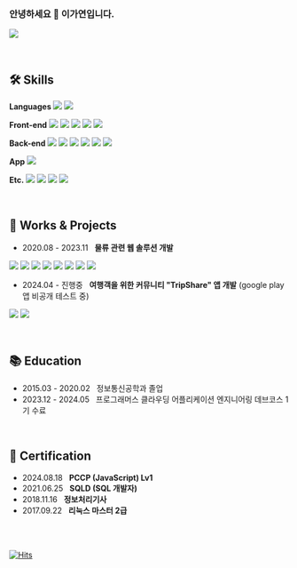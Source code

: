 <!-- ![header](https://capsule-render.vercel.app/api?type=waving&color=c7ecee&height=300&section=header&text=gayeon's%20github&fontSize=90&fontColor=ffffff&animation=twinkling) -->
<div>


###  안녕하세요 👋 이가연입니다. 
<a href="mailto:gayeon4041@gmail.com" target="_blank"><img src="https://img.shields.io/badge/gayeon4041@gmail.com-d14836?style=flat-square&logo=Gmail&logoColor=white&link=mailto:gayeon4041@gmail.com"/></a>

<br>

## 🛠️ Skills


<p>
 <b>Languages</b>
  <img src="https://img.shields.io/badge/-JavaScript-F7DF1E?style=flat&logo=JavaScript&logoColor=white"/>
  <img src="https://img.shields.io/badge/-TypeScript-3178C6?style=flat&logo=TypeScript&logoColor=white"/>
</p>

<p>
 <b>Front-end</b>
 <img src="https://img.shields.io/badge/-HTML-E34F26?style=flat&logo=HTML5&logoColor=white"/>
 <img src="https://img.shields.io/badge/-CSS-1572B6?style=flat&logo=CSS3&logoColor=white"/>
 <img src="https://img.shields.io/badge/-Lit-324FFF?style=flat&logo=Lit&logoColor=white"/> 
 <img src="https://img.shields.io/badge/-React-61DAFB?style=flat&logo=React&logoColor=white"/>
 <img src="https://img.shields.io/badge/-Redux-764ABC?style=flat&logo=Redux&logoColor=white"/>
</p>

<p>
 <b>Back-end</b>
 <img src="https://img.shields.io/badge/-node.js-5FA04E?style=flat&logo=nodedotjs&logoColor=white"/>
 <img src="https://img.shields.io/badge/-GraphQL-E10098?style=flat&logo=GraphQL&logoColor=white"/>
 <img src="https://img.shields.io/badge/-TypeORM-FE0803?style=flat&logo=TypeORM&logoColor=white"/>
 <img src="https://img.shields.io/badge/-postgresql-4169E1?style=flat&logo=postgresql&logoColor=white"/>
 <img src="https://img.shields.io/badge/-Firebase-DD2C00?style=flat&logo=Firebase&logoColor=white"/>
 <img src="https://img.shields.io/badge/-Supabase-3FCF8E?style=flat&logo=Supabase&logoColor=white"/>
</p>

 <p>
  <b>App</b>
  <img src="https://img.shields.io/badge/-ReactNative-61DAFB?style=flat&logo=React&logoColor=white"/>
 </p>

 <p>
  <b>Etc.</b>
  <img src="https://img.shields.io/badge/-Figma-F24E1E?style=flat&logo=Figma&logoColor=white"/>
  <img src="https://img.shields.io/badge/-Linear-5E6AD2?style=flat&logo=Linear&logoColor=white"/>
  <img src="https://img.shields.io/badge/-Github-181717?style=flat&logo=Github&logoColor=white"/>
  <img src="https://img.shields.io/badge/-Discord-5865F2?style=flat&logo=Discord&logoColor=white"/>
 </p>
 
</div>

<br>

<div>

## 💼 Works & Projects

- 2020.08 - 2023.11 &nbsp; **물류 관련 웹 솔루션 개발**
<p>
 <img src="https://img.shields.io/badge/-HTML-E34F26?style=flat&logo=HTML5&logoColor=white"/>
 <img src="https://img.shields.io/badge/-CSS-1572B6?style=flat&logo=CSS3&logoColor=white"/>
 <img src="https://img.shields.io/badge/-Lit-324FFF?style=flat&logo=Lit&logoColor=white"/>
 <img src="https://img.shields.io/badge/-Redux-764ABC?style=flat&logo=Redux&logoColor=white"/>
 <img src="https://img.shields.io/badge/-node.js-5FA04E?style=flat&logo=nodedotjs&logoColor=white"/>
 <img src="https://img.shields.io/badge/-GraphQL-E10098?style=flat&logo=GraphQL&logoColor=white"/>
 <img src="https://img.shields.io/badge/-TypeORM-FE0803?style=flat&logo=TypeORM&logoColor=white"/>
 <img src="https://img.shields.io/badge/-postgresql-4169E1?style=flat&logo=postgresql&logoColor=white"/>
</p>

- 2024.04 - 진행중 &nbsp; **여행객을 위한 커뮤니티 "TripShare" 앱 개발** (google play 앱 비공개 테스트 중)
<p>
 <img src="https://img.shields.io/badge/-ReactNative-61DAFB?style=flat&logo=React&logoColor=white"/>
  <img src="https://img.shields.io/badge/-Supabase-3FCF8E?style=flat&logo=Supabase&logoColor=white"/>
</p>

<br>

## 📚 Education
- 2015.03 - 2020.02 &nbsp; 정보통신공학과 졸업
- 2023.12 - 2024.05 &nbsp; 프로그래머스 클라우딩 어플리케이션 엔지니어링 데브코스 1기 수료

<br>

## 🎫 Certification

- 2024.08.18 &nbsp; **PCCP (JavaScript) Lv1**
- 2021.06.25 &nbsp; **SQLD (SQL 개발자)**
- 2018.11.16 &nbsp; **정보처리기사**
- 2017.09.22 &nbsp; **리눅스 마스터 2급**
 
</div>








<br><br>
<div> 
  
  [![Hits](https://hits.seeyoufarm.com/api/count/incr/badge.svg?url=https%3A%2F%2Fgithub.com%2FAlpoxDev)](https://github.com/gayomii/gayomii)
  
</div>
<!--
**gayomii/gayomii** is a ✨ _special_ ✨ repository because its `README.md` (this file) appears on your GitHub profile.
Here are some ideas to get you started:
- 🔭 I’m currently working on ...
- 🌱 I’m currently learning ...
- 👯 I’m looking to collaborate on ...
- 🤔 I’m looking for help with ...
- 💬 Ask me about ...
- 📫 How to reach me: ...
- 😄 Pronouns: ...
- ⚡ Fun fact: ...
-->
